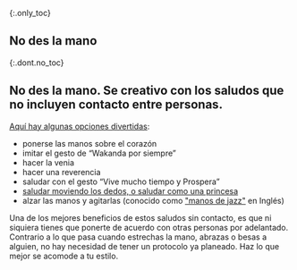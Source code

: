 {:.only_toc}
## No des la mano

{:.dont.no_toc}
## No des la mano. Se creativo con los saludos que no incluyen contacto entre personas.

[Aquí hay algunas opciones divertidas](https://twitter.com/figgyjam/status/1234659499169857536): 

- ponerse las manos sobre el corazón 
- imitar el gesto de “Wakanda por siempre” 
- hacer la venia
- hacer una reverencia 
- saludar con el gesto “Vive mucho tiempo y Prospera” 
- [saludar moviendo los dedos, o saludar como una princesa](https://www.facebook.com/watch/?v=224963291966743)
- alzar las manos y agitarlas (conocido como ["manos de jazz"](https://www.thebroadwaybeat.com/post/cdc-urges-citizens-to-avoid-spreading-coronavirus-by-greeting-exclusively-with-jazz-hands) en Inglés)

Una de los mejores beneficios de estos saludos sin contacto, es que ni siquiera tienes que ponerte de acuerdo con otras personas por adelantado. Contrario a lo que pasa cuando estrechas la mano, abrazas o besas a alguien, no hay necesidad de tener un protocolo ya planeado. Haz lo que mejor se acomode a tu estilo.

